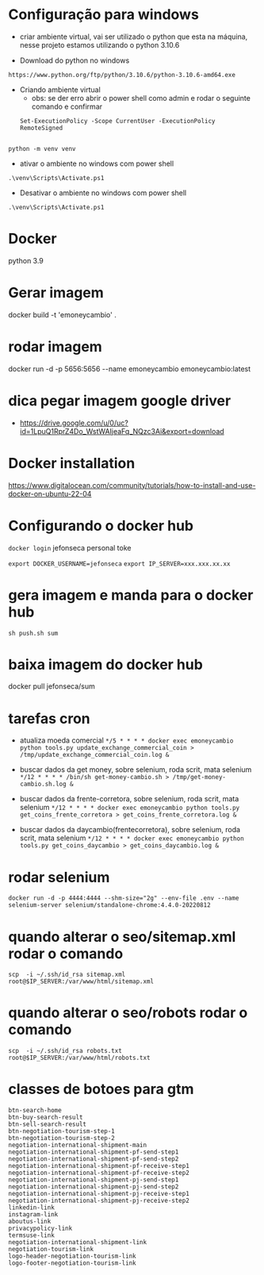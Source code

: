 # Configuração para windows

- criar ambiente virtual, vai ser utilizado o python que esta na máquina, nesse projeto estamos utilizando o python 3.10.6

- Download do python no windows
```
https://www.python.org/ftp/python/3.10.6/python-3.10.6-amd64.exe
```

- Criando ambiente virtual
    - obs: se der erro abrir o power shell como admin e rodar o seguinte comando e confirmar
    ```
    Set-ExecutionPolicy -Scope CurrentUser -ExecutionPolicy RemoteSigned
    ```
```

python -m venv venv
```

- ativar o ambiente no windows com power shell
```
.\venv\Scripts\Activate.ps1
```
- Desativar o ambiente no windows com power shell
```
.\venv\Scripts\Activate.ps1
```

# Docker
python 3.9


# Gerar imagem
docker build -t 'emoneycambio' .

# rodar imagem
docker run -d -p 5656:5656 --name emoneycambio emoneycambio:latest

# dica pegar imagem google driver
- https://drive.google.com/u/0/uc?id=1LpuQ1RprZ4Do_WstWAIjeaFq_NQzc3Ai&export=download

# Docker installation
https://www.digitalocean.com/community/tutorials/how-to-install-and-use-docker-on-ubuntu-22-04

# Configurando o docker hub
`docker login`
jefonseca
personal toke


`export DOCKER_USERNAME=jefonseca`
`export IP_SERVER=xxx.xxx.xx.xx`

# gera imagem e manda para o docker hub
`sh push.sh sum`

# baixa imagem do docker hub
docker pull jefonseca/sum


# tarefas cron

- atualiza moeda comercial
`*/5 * * * * docker exec emoneycambio python tools.py update_exchange_commercial_coin > /tmp/update_exchange_commercial_coin.log &`


- buscar dados da get money, sobre selenium, roda scrit, mata selenium
`*/12 * * * * /bin/sh get-money-cambio.sh > /tmp/get-money-cambio.sh.log &`

- buscar dados da frente-corretora, sobre selenium, roda scrit, mata selenium
`*/12 * * * * docker exec emoneycambio python tools.py get_coins_frente_corretora > get_coins_frente_corretora.log &`

- buscar dados da daycambio(frentecorretora), sobre selenium, roda scrit, mata selenium
`*/12 * * * * docker exec emoneycambio python tools.py get_coins_daycambio > get_coins_daycambio.log &`

# rodar selenium
`docker run -d -p 4444:4444 --shm-size="2g" --env-file .env --name selenium-server selenium/standalone-chrome:4.4.0-20220812`

# quando alterar o seo/sitemap.xml rodar o comando
`scp  -i ~/.ssh/id_rsa sitemap.xml root@$IP_SERVER:/var/www/html/sitemap.xml`

# quando alterar o seo/robots rodar o comando
`scp  -i ~/.ssh/id_rsa robots.txt root@$IP_SERVER:/var/www/html/robots.txt`


# classes de botoes para gtm
```
btn-search-home
btn-buy-search-result
btn-sell-search-result
btn-negotiation-tourism-step-1
btn-negotiation-tourism-step-2
negotiation-international-shipment-main
negotiation-international-shipment-pf-send-step1
negotiation-international-shipment-pf-send-step2
negotiation-international-shipment-pf-receive-step1
negotiation-international-shipment-pf-receive-step2
negotiation-international-shipment-pj-send-step1
negotiation-international-shipment-pj-send-step2
negotiation-international-shipment-pj-receive-step1
negotiation-international-shipment-pj-receive-step2
linkedin-link
instagram-link
aboutus-link
privacypolicy-link
termsuse-link
negotiation-international-shipment-link
negotiation-tourism-link
logo-header-negotiation-tourism-link
logo-footer-negotiation-tourism-link
```
